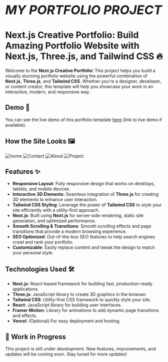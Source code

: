<h1 style="font-size: 40px;"><i>MY PORTFOLIO PROJECT</i></h1>

# Next.js Creative Portfolio: Build Amazing Portfolio Website with Next.js, Three.js, and Tailwind CSS 🔥

Welcome to the **Next.js Creative Portfolio**! This project helps you build a visually stunning portfolio website using the powerful combination of **Next.js**, **Three.js**, and **Tailwind CSS**. Whether you're a designer, developer, or content creator, this template will help you showcase your work in an interactive, modern, and responsive way.

## Demo 🚀

You can see the live demo of this portfolio template [here](#) (link to live demo if available).

## How the Site Looks 🖼️
![home](https://github.com/user-attachments/assets/b4b5f346-9d1a-493f-9b64-0b92ba8b2350)
![Contact](https://github.com/user-attachments/assets/0758ef49-7d6c-4898-89e7-ab7d0c1dc0ad)
![About](https://github.com/user-attachments/assets/441ab72a-b517-4016-8754-561f5abb6392)
![Project](https://github.com/user-attachments/assets/ec60a700-6f6c-42e2-89f5-b9c2aaf6d3bf)


## Features ✨

- **Responsive Layout**: Fully responsive design that works on desktops, tablets, and mobile devices.
- **Interactive 3D Elements**: Seamless integration of **Three.js** for creating 3D elements to enhance user interaction.
- **Tailwind CSS Styling**: Leverage the power of **Tailwind CSS** to style your site efficiently with a utility-first approach.
- **Next.js**: Built using **Next.js** for server-side rendering, static site generation, and optimized performance.
- **Smooth Scrolling & Transitions**: Smooth scrolling effects and page transitions that provide a modern browsing experience.
- **SEO Optimized**: Out-of-the-box SEO features to help search engines crawl and rank your portfolio.
- **Customizable**: Easily replace content and tweak the design to match your personal style.

## Technologies Used 🛠️

- **Next.js**: React-based framework for building fast, production-ready applications.
- **Three.js**: JavaScript library to create 3D graphics in the browser.
- **Tailwind CSS**: Utility-first CSS framework to quickly style your site.
- **React**: JavaScript library for building user interfaces.
- **Framer Motion**: Library for animations to add dynamic page transitions and effects.
- **Vercel**: (Optional) For easy deployment and hosting.

## 🚧 Work in Progress

This project is still under development. New features, improvements, and updates will be coming soon. Stay tuned for more updates!
